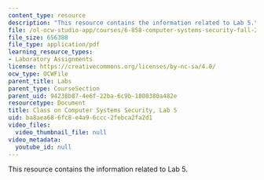 ```yaml
---
content_type: resource
description: "This resource contains the information related to Lab 5.\r\n"
file: /ol-ocw-studio-app/courses/6-858-computer-systems-security-fall-2014/ba8aea686fc8e4a96ccc2febca2fa2d1_MIT6_858F14_lab5.pdf
file_size: 656388
file_type: application/pdf
learning_resource_types:
- Laboratory Assignments
license: https://creativecommons.org/licenses/by-nc-sa/4.0/
ocw_type: OCWFile
parent_title: Labs
parent_type: CourseSection
parent_uid: 94238b87-4e6f-22ba-6c9b-1808380a482e
resourcetype: Document
title: Class on Computer Systems Security, Lab 5
uid: ba8aea68-6fc8-e4a9-6ccc-2febca2fa2d1
video_files:
  video_thumbnail_file: null
video_metadata:
  youtube_id: null
---
```

This resource contains the information related to Lab 5.
